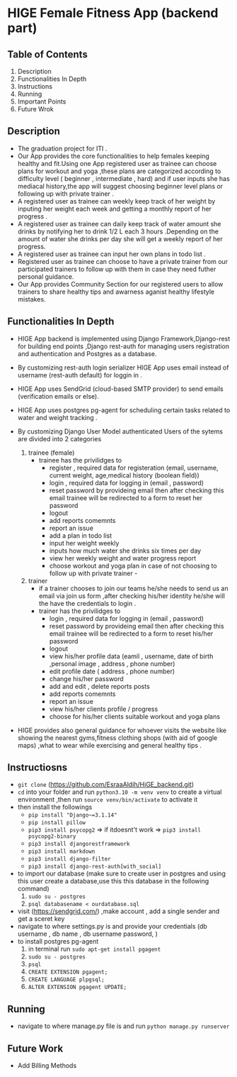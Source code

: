 # HIGE Female Fitness App (backend part)

## Table of Contents

1. Description
2. Functionalities In Depth
3. Instructions
4. Running
5. Important Points
6. Future Wrok
## Description
- The graduation project for ITI .
- Our App provides the core functionalities to help females keeping healthy and fit.Using one App registered user as trainee can choose plans for workout and yoga   ,these plans are categorized according to difficulty level ( beginner , intermediate , hard) and if user inputs she has mediacal history,the app will suggest
  choosing beginner level plans or following up with private trainer .
- A registered user as trainee can weekly keep track of her weight by inputing her weight each week and getting a monthly report of her progress .
- A registered user as trainee can daily keep track of water amount she drinks by notifying her to drink 1/2 L each 3 hours .Depending on the amount of water she drinks per day she will get a weekly report of her progress.
- A registered user as trainee can input her own plans in todo list .
- Registered user as trainee can choose to have a private trainer from our participated trainers to follow up with them in case they need futher personal       guidance.
- Our App provides Community Section for our registered users to allow trainers to share healthy tips and awarness aganist healthy lifestyle mistakes.

 ## Functionalities In Depth
 - HIGE App backend is implemented using Django Framework,Django-rest for building end points ,Django rest-auth for managing users registration and authentication and Postgres as a database.
 - By customizing rest-auth login serializer HIGE App uses email instead of username (rest-auth default) for loggin in .
 - HIGE App uses SendGrid (cloud-based SMTP provider) to send emails (verification emails or else).
 - HIGE App uses postgres pg-agent for scheduling certain tasks related to water and weight tracking .
 - By customizing Django User Model authenticated Users of the sytems are divided into 2 categories 
     1.  trainee (female)
         - trainee has the privilidges to 
            - register , required data for registeration (email, username, current weight, age,medical history (boolean field))
            - login , required data for logging in (email , password)
            - reset password by provideing email then after checking this email trainee will be redirected to a form to reset her password
            - logout
            - add reports comemnts
            - report an issue
            - add a plan in todo list
            - input her weight weekly
            - inputs how much water she drinks six times per day
            - view her weekly weight and water progress report
            - choose workout and yoga plan in case of not choosing to follow up with private trainer
        -
     2.  trainer 
         - if a trainer chooses to join our teams he/she needs to send us an email via join us form ,after checking his/her identity he/she will the
               have the credentials to login .
         - trainer has the privilidges to 
            - login , required data for logging in (email , password)
            - reset password by provideing email then after checking this email trainee will be redirected to a form to reset his/her password
            - logout
            - view his/her profile data (eamil , username, date of birth ,personal image , address , phone number)
            - edit profile date ( address , phone number)
            - change his/her password
            - add and edit , delete reports posts 
            - add reports comemnts
            - report an issue
            - view his/her clients profile / progress
            - choose for his/her clients suitable workout and yoga plans
            
 - HIGE provides also general guidance for whoever visits the website like showing the nearest gyms,fitness clothing shops (with aid of google maps) ,what to wear while exercising and general healthy tips .
          
## Instructiosns 

- `git clone` (https://github.com/EsraaAldih/HiGE_backend.git)
- `cd` into your folder and run `python3.10 -m venv venv` to create a virtual environment ,then run `source venv/bin/activate` to activate it
- then install the followings 
   - `pip install "Django~=3.1.14"`
   - `pip install pillow`
   - `pip3 install psycopg2` => if itdoesnt't work => `pip3 install psycopg2-binary`
   - `pip3 install djangorestframework`
   - `pip3 install markdown`
   - `pip3 install django-filter`
   - `pip3 install django-rest-auth[with_social]`
 - to import our database (make sure to create user in postgres and using this user create a database,use this this database in the following command)
    1. `sudo su - postgres`
    2. `psql databasename < ourdatabase.sql` 
  - visit (https://sendgrid.com/) ,make account , add a single sender and get a sceret key 
  - navigate to where settings.py is and provide your credentials (db username , db name , db username password, )
  - to install postgres pg-agent 
    1. in terminal run `sudo apt-get install pgagent`
    2. `sudo su - postgres`
    3. `psql`
    4. `CREATE EXTENSION pgagent;`
    5. `CREATE LANGUAGE plpgsql;`
    6. `ALTER EXTENSION pgagent UPDATE;`
    
 ## Running 
 - navigate to where manage.py file is and run `python manage.py runserver`
      










## Future Work
- Add Billing Methods
